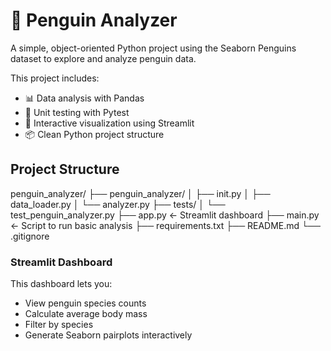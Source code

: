 # 🐧 Penguin Analyzer

A simple, object-oriented Python project using the Seaborn Penguins dataset to explore and analyze penguin data.

This project includes:
- 📊 Data analysis with Pandas
- 🧪 Unit testing with Pytest
- 🎨 Interactive visualization using Streamlit
- 📦 Clean Python project structure

## Project Structure

penguin_analyzer/
├── penguin_analyzer/
│ ├── init.py
│ ├── data_loader.py
│ └── analyzer.py
├── tests/
│ └── test_penguin_analyzer.py
├── app.py ← Streamlit dashboard
├── main.py ← Script to run basic analysis
├── requirements.txt
├── README.md
└── .gitignore

### Streamlit Dashboard
This dashboard lets you:
- View penguin species counts
- Calculate average body mass
- Filter by species
- Generate Seaborn pairplots interactively
